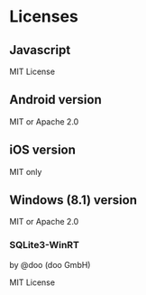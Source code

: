 # Licenses

## Javascript

MIT License

## Android version

MIT or Apache 2.0

## iOS version

MIT only

## Windows (8.1) version

MIT or Apache 2.0

### SQLite3-WinRT

by @doo (doo GmbH)

MIT License
